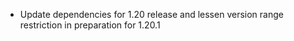 - Update dependencies for 1.20 release and lessen version range restriction in preparation for 1.20.1
